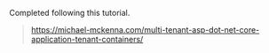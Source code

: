 Completed following this tutorial.

> https://michael-mckenna.com/multi-tenant-asp-dot-net-core-application-tenant-containers/